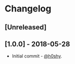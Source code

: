# Changelog

## [Unreleased]


## [1.0.0] - 2018-05-28
* Initial commit - [@h0shy](https://github.com/h0shy).
